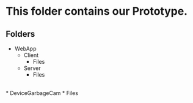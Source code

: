 # This folder contains our Prototype.


## Folders
* WebApp
  * Client
    * Files
  * Server
    * Files
<br />
* DeviceGarbageCam
  * Files